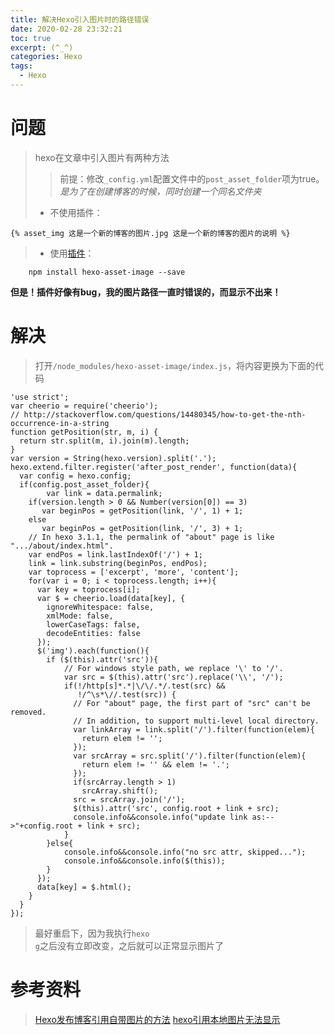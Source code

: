 ```yaml
---
title: 解决Hexo引入图片时的路径错误
date: 2020-02-28 23:32:21
toc: true
excerpt: (^_^)
categories: Hexo
tags:
  - Hexo
---
```




# 问题
>hexo在文章中引入图片有两种方法
>>前提：修改<code>_config.yml</code>配置文件中的<code>post_asset_folder</code>项为true。
>*是为了在创建博客的时候，同时创建一个同名文件夹*
>
> - 不使用插件：
>
	{% asset_img 这是一个新的博客的图片.jpg 这是一个新的博客的图片的说明 %}

> - 使用[插件](https://github.com/xcodebuild/hexo-asset-image)：
>
		npm install hexo-asset-image --save

**但是！插件好像有bug，我的图片路径一直时错误的，而显示不出来！**
# 解决
>打开<code>/node_modules/hexo-asset-image/index.js</code>，将内容更换为下面的代码


	'use strict';
	var cheerio = require('cheerio');
	// http://stackoverflow.com/questions/14480345/how-to-get-the-nth-occurrence-in-a-string
	function getPosition(str, m, i) {
	  return str.split(m, i).join(m).length;
	}
	var version = String(hexo.version).split('.');
	hexo.extend.filter.register('after_post_render', function(data){
	  var config = hexo.config;
	  if(config.post_asset_folder){
	    	var link = data.permalink;
		if(version.length > 0 && Number(version[0]) == 3)
		   var beginPos = getPosition(link, '/', 1) + 1;
		else
		   var beginPos = getPosition(link, '/', 3) + 1;
		// In hexo 3.1.1, the permalink of "about" page is like ".../about/index.html".
		var endPos = link.lastIndexOf('/') + 1;
	    link = link.substring(beginPos, endPos);
	    var toprocess = ['excerpt', 'more', 'content'];
	    for(var i = 0; i < toprocess.length; i++){
	      var key = toprocess[i];
	      var $ = cheerio.load(data[key], {
	        ignoreWhitespace: false,
	        xmlMode: false,
	        lowerCaseTags: false,
	        decodeEntities: false
	      });
	      $('img').each(function(){
			if ($(this).attr('src')){
				// For windows style path, we replace '\' to '/'.
				var src = $(this).attr('src').replace('\\', '/');
				if(!/http[s]*.*|\/\/.*/.test(src) &&
				   !/^\s*\//.test(src)) {
				  // For "about" page, the first part of "src" can't be removed.
				  // In addition, to support multi-level local directory.
				  var linkArray = link.split('/').filter(function(elem){
					return elem != '';
				  });
				  var srcArray = src.split('/').filter(function(elem){
					return elem != '' && elem != '.';
				  });
				  if(srcArray.length > 1)
					srcArray.shift();
				  src = srcArray.join('/');
				  $(this).attr('src', config.root + link + src);
				  console.info&&console.info("update link as:-->"+config.root + link + src);
				}
			}else{
				console.info&&console.info("no src attr, skipped...");
				console.info&&console.info($(this));
			}
	      });
	      data[key] = $.html();
	    }
	  }
	});
>最好重启下，因为我执行<code>hexo g</code>之后没有立即改变，之后就可以正常显示图片了
# 参考资料
>[Hexo发布博客引用自带图片的方法](https://zhuanyongxigua.github.io/2017/05/19/Hexo%E5%8F%91%E5%B8%83%E5%8D%9A%E5%AE%A2%E5%BC%95%E7%94%A8%E8%87%AA%E5%B8%A6%E5%9B%BE%E7%89%87%E7%9A%84%E6%96%B9%E6%B3%95/)
>[hexo引用本地图片无法显示](https://blog.csdn.net/xjm850552586/article/details/84101345)